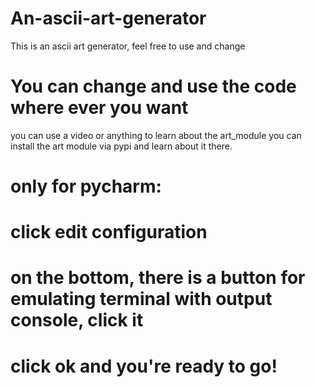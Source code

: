 # An-ascii-art-generator
This is an ascii art generator, feel free to use and change

# You can change and use the code where ever you want
you can use a video or anything to learn about the art_module
you can install the art module via pypi and learn about it there.
# only for pycharm:
# click edit configuration
# on the bottom, there is a button for emulating terminal with output console, click it
# click ok and you're ready to go!
